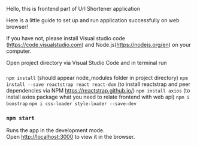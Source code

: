 Hello, this is frontend part of Url Shortener application

Here is a little guide to set up and run application successfully on web browser!

If you have not, please install Visual studio code (https://code.visualstudio.com) and Node.js(https://nodejs.org/en) on your computer.

Open project directory via Visual Studio Code and in terminal run
### 
`npm install` (should appear node_modules folder in project directory)
`npm install --save reactstrap react react-dom` (to install reactstrap and peer dependencies via NPM https://reactstrap.github.io/)
`npm install axios` (to install axios package what you need to relate frontend with web api)
`npm i boostrap`
`npm i css-loader style-loader --save-dev`

### `npm start`

Runs the app in the development mode.\
Open [http://localhost:3000](http://localhost:3000) to view it in the browser.



